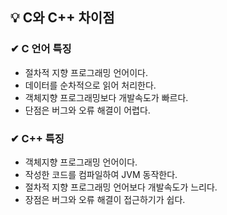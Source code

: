 ## 💡 C와 C++ 차이점

### ✔ C 언어 특징 
+ 절차적 지향 프로그래밍 언어이다.
+ 데이터를 순차적으로 읽어 처리한다.
+ 객체지향 프로그래밍보다 개발속도가 빠르다.
+ 단점은 버그와 오류 해결이 어렵다.

### ✔ C++ 특징
+ 객체지향 프로그래밍 언어이다.
+ 작성한 코드를 컴파일하여 JVM 동작한다.
+ 절차적 지향 프로그래밍 언어보다 개발속도가 느리다.
+ 장점은 버그와 오류 해결이 접근하기가 쉽다.
